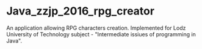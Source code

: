 # Java_zzjp_2016_rpg_creator
An application allowing RPG characters creation. Implemented for Lodz University of Technology subject - "Intermediate issiues of programming in Java".
